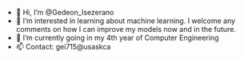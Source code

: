 - 👋 Hi, I’m @Gedeon_Isezerano
- 👀 I’m interested in learning about machine learning. I welcome any comments on how I can improve my models now and in the future.
- 🌱 I’m currently going in my 4th year of Computer Engineering
- 📫 Contact: gei715@usaskca

<!---
GedeonIsezerano/GedeonIsezerano is a ✨ special ✨ repository because its `README.md` (this file) appears on your GitHub profile.
You can click the Preview link to take a look at your changes.
--->
